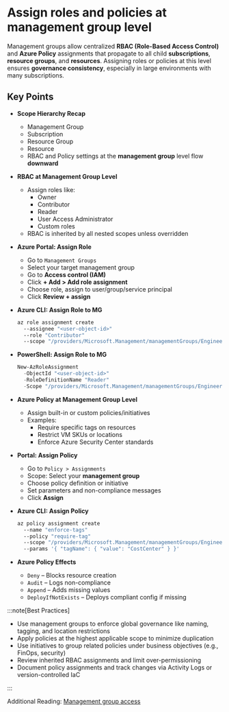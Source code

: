 # Assign roles and policies at management group level

Management groups allow centralized **RBAC (Role-Based Access Control)** and **Azure Policy** assignments that propagate to all child **subscriptions**, **resource groups**, and **resources**. Assigning roles or policies at this level ensures **governance consistency**, especially in large environments with many subscriptions.

## Key Points

- **Scope Hierarchy Recap**
  - Management Group
  - Subscription
  - Resource Group
  - Resource
  - RBAC and Policy settings at the **management group** level flow **downward**
- **RBAC at Management Group Level**
  - Assign roles like:
    - Owner
    - Contributor
    - Reader
    - User Access Administrator
    - Custom roles
  - RBAC is inherited by all nested scopes unless overridden
- **Azure Portal: Assign Role**
  - Go to `Management Groups`
  - Select your target management group
  - Go to **Access control (IAM)**
  - Click **+ Add > Add role assignment**
  - Choose role, assign to user/group/service principal
  - Click **Review + assign**

- **Azure CLI: Assign Role to MG**

  ```bash title="Shell"
  az role assignment create 
    --assignee "<user-object-id>" 
    --role "Contributor" 
    --scope "/providers/Microsoft.Management/managementGroups/Engineering"
  ```

- **PowerShell: Assign Role to MG**

  ```powershell title="PowerShell"
  New-AzRoleAssignment 
    -ObjectId "<user-object-id>" 
    -RoleDefinitionName "Reader" 
    -Scope "/providers/Microsoft.Management/managementGroups/Engineering"
  ```

- **Azure Policy at Management Group Level**
  - Assign built-in or custom policies/initiatives
  - Examples:
    - Require specific tags on resources
    - Restrict VM SKUs or locations
    - Enforce Azure Security Center standards
- **Portal: Assign Policy**
  - Go to `Policy > Assignments`
  - Scope: Select your **management group**
  - Choose policy definition or initiative
  - Set parameters and non-compliance messages
  - Click **Assign**
- **Azure CLI: Assign Policy**

  ```bash title="Shell"
  az policy assignment create 
    --name "enforce-tags" 
    --policy "require-tag" 
    --scope "/providers/Microsoft.Management/managementGroups/Engineering" 
    --params '{ "tagName": { "value": "CostCenter" } }'
  ```

- **Azure Policy Effects**
  - `Deny` – Blocks resource creation
  - `Audit` – Logs non-compliance
  - `Append` – Adds missing values
  - `DeployIfNotExists` – Deploys compliant config if missing

:::note[Best Practices]

- Use management groups to enforce global governance like naming, tagging, and location restrictions
- Apply policies at the highest applicable scope to minimize duplication
- Use initiatives to group related policies under business objectives (e.g., FinOps, security)
- Review inherited RBAC assignments and limit over-permissioning
- Document policy assignments and track changes via Activity Logs or version-controlled IaC

:::

Additional Reading: [Management group access](https://learn.microsoft.com/en-us/azure/governance/management-groups/overview#management-group-access)
